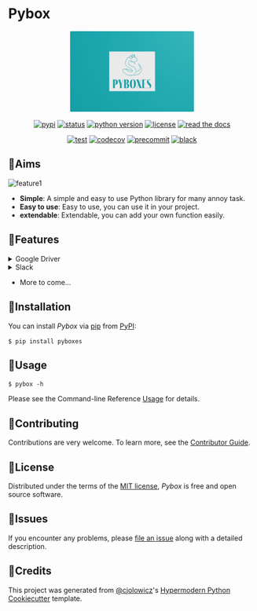 # Pybox

<div align="center">

<img src="https://raw.githubusercontent.com/cauliyang/pybox/main/docs/_static/logo.png" width=50% alt="logo">

[![pypi](https://img.shields.io/pypi/v/pyboxes.svg)][pypi_]
[![status](https://img.shields.io/pypi/status/pyboxes.svg)][status]
[![python version](https://img.shields.io/pypi/pyversions/pyboxes)][python version]
[![license](https://img.shields.io/pypi/l/pyboxes)][license]
[![read the docs](https://img.shields.io/readthedocs/pyboxes/latest.svg?label=Read%20the%20Docs)][read the docs]

[![test](https://github.com/cauliyang/pybox/workflows/Tests/badge.svg)][test]
[![codecov](https://codecov.io/gh/cauliyang/pybox/branch/main/graph/badge.svg)][codecov]
[![precommit](https://img.shields.io/badge/pre--commit-enabled-brightgreen?logo=pre-commit&logoColor=white)][precommit]
[![black](https://img.shields.io/badge/code%20style-black-000000.svg)][black]

[pypi_]: https://pypi.org/project/pyboxes/
[status]: https://pypi.org/project/pyboxes/
[python version]: https://pypi.org/project/pyboxes/
[license]: https://opensource.org/licenses/MIT
[read the docs]: https://pyboxes.readthedocs.io/
[test]: https://github.com/cauliyang/pybox/actions?workflow=Tests
[codecov]: https://codecov.io/gh/cauliyang/pybox
[precommit]: https://github.com/pre-commit/pre-commit
[black]: https://github.com/psf/black

</div>

## 💪Aims

![feature1](https://cdn.jsdelivr.net/gh/cauliyang/blog-image@main//img/20211205150625.png)

- **Simple**: A simple and easy to use Python library for many annoy task.
- **Easy to use**: Easy to use, you can use it in your project.
- **extendable**: Extendable, you can add your own function easily.

## 🤩Features

<details>

<summary> Google Driver</summary>

[Google-Driver]: A simple and easy to download files by sharing link of Google Driver.

### Feature 1

Download single file by sharing link of Google Driver.

For example:

```console
$ pybox gdriver <url> <name> <size>
```

### Feature 2

Download files in a folder by client id and folder id.

```console
$ pybox driverdown <client_id> <folder_id>
```

Detailed usage please see [Usage Documentation]

</details>

<details>

<summary> Slack</summary>

[Slack]: A simple and easy to send message to Slack Channel.

For example:

```console
$ pybox slack [options] <webhook-url>
```

Detailed usage please see [Usage Documentation]

</details>

- More to come...

## 🧐Installation

You can install _Pybox_ via [pip] from [PyPI]:

```console
$ pip install pyboxes
```

## 📖Usage

```console
$ pybox -h
```

Please see the Command-line Reference [Usage] for details.

## 🤗Contributing

Contributions are very welcome. To learn more, see the [Contributor Guide].

## 🤖License

Distributed under the terms of the [MIT license],
_Pybox_ is free and open source software.

## 🤔Issues

If you encounter any problems, please [file an issue] along with a detailed description.

## 🥳Credits

This project was generated from [@cjolowicz]'s [Hypermodern Python Cookiecutter] template.

[//]: # "link"
[@cjolowicz]: https://github.com/cjolowicz
[hypermodern python cookiecutter]: https://github.com/cjolowicz/cookiecutter-hypermodern-python
[mit license]: https://opensource.org/licenses/MIT
[pypi]: https://pypi.org/
[file an issue]: https://github.com/cauliyang/pybox/issues
[pip]: https://pip.pypa.io/
[google-driver]: https://www.google.com/drive/
[usage]: https://pyboxes.readthedocs.io/en/latest/usage.html
[slack]: https://slack.com/

<!-- github-only -->

[contributor guide]: CONTRIBUTING.md
[usage documentation]: https://pyboxes.readthedocs.io/en/latest/usage.html
